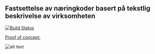 ## Fastsettelse av næringkoder basert på tekstlig beskrivelse av virksomheten

[![Build Status](https://travis-ci.org/navikt/ai-lab-nace-poc.svg?branch=master)](https://travis-ci.org/navikt/ai-lab-nace-poc)

[Proof of concept:](http://35.228.204.120/ ) 

![alt text](screenshot.png "Title")

